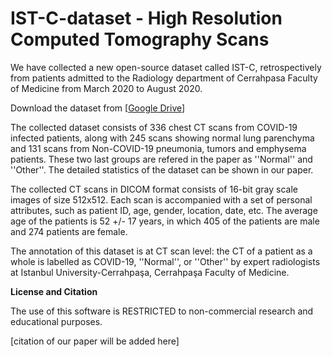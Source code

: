 # IST-C-dataset - High Resolution Computed Tomography Scans 


We have collected a new open-source dataset called IST-C, retrospectively from patients admitted to the Radiology department of Cerrahpasa Faculty of Medicine 
from March 2020 to August 2020. 

Download the dataset from [[Google Drive](https://drive.google.com/drive/folders/1VqP49qNvapCNTfjaff3eAQ23YtIDcKVN?usp=sharing)]

The collected dataset consists of 336 chest CT scans from COVID-19 infected patients, along with 245 scans showing normal lung parenchyma and 131 scans from Non-COVID-19 pneumonia, tumors and emphysema patients. 
These two last groups are refered in the paper as ''Normal'' and ''Other''. The detailed statistics of the dataset can be shown in our paper.


The collected CT scans in DICOM format consists of 16-bit gray scale images of size 512x512. Each scan is accompanied with a set of personal attributes, such as patient ID, 
age, gender, location, date, etc. The average age of the patients is 52 +/- 17 years, in which 405 of the patients are male and 274 patients are female. 

The annotation of this dataset is at CT scan level: the CT of a patient as a whole is labelled as COVID-19, ''Normal'', or ''Other'' by expert radiologists at 
Istanbul University-Cerrahpaşa, Cerrahpaşa Faculty of Medicine. 



**License and Citation**

The use of this software is RESTRICTED to non-commercial research and educational purposes.

[citation of our paper will be added here]
